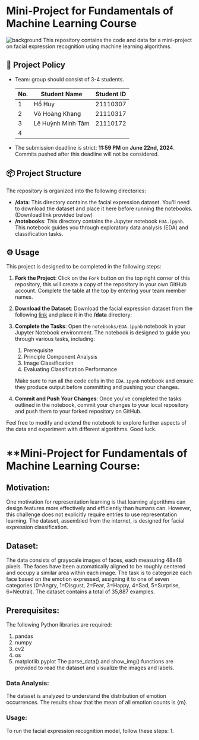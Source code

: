 # Mini-Project for Fundamentals of Machine Learning Course
![background](./materials/ai_wp.jpg)
This repository contains the code and data for a mini-project on facial expression recognition using machine learning algorithms.

## 📑 Project Policy
- Team: group should consist of 3-4 students.

    |No.| Student Name    | Student ID |
    | --------| -------- | ------- |
    |1|Hồ Huy|21110307|
    |2|Võ Hoàng Khang|21110317|
    |3|Lê Huỳnh Minh Tâm|21110172|
    |4|||

- The submission deadline is strict: **11:59 PM** on **June 22nd, 2024**. Commits pushed after this deadline will not be considered.

## 📦 Project Structure

The repository is organized into the following directories:

- **/data**: This directory contains the facial expression dataset. You'll need to download the dataset and place it here before running the notebooks. (Download link provided below)
- **/notebooks**: This directory contains the Jupyter notebook ```EDA.ipynb```. This notebook guides you through exploratory data analysis (EDA) and classification tasks.

## ⚙️ Usage

This project is designed to be completed in the following steps:

1. **Fork the Project**: Click on the ```Fork``` button on the top right corner of this repository, this will create a copy of the repository in your own GitHub account. Complete the table at the top by entering your team member names.

2. **Download the Dataset**: Download the facial expression dataset from the following [link](https://mega.nz/file/foM2wDaa#GPGyspdUB2WV-fATL-ZvYj3i4FqgbVKyct413gxg3rE) and place it in the **/data** directory:

3. **Complete the Tasks**: Open the ```notebooks/EDA.ipynb``` notebook in your Jupyter Notebook environment. The notebook is designed to guide you through various tasks, including:
    
    1. Prerequisite
    2. Principle Component Analysis
    3. Image Classification
    4. Evaluating Classification Performance 

    Make sure to run all the code cells in the ```EDA.ipynb``` notebook and ensure they produce output before committing and pushing your changes.

5. **Commit and Push Your Changes**: Once you've completed the tasks outlined in the notebook, commit your changes to your local repository and push them to your forked repository on GitHub.


Feel free to modify and extend the notebook to explore further aspects of the data and experiment with different algorithms. Good luck.

# **Mini-Project for Fundamentals of Machine Learning Course:
## Motivation:
One motivation for representation learning is that learning algorithms can design features more effectively and efficiently than humans can. However, this challenge does not explicitly require entries to use representation learning. The dataset, assembled from the internet, is designed for facial expression classification.

## Dataset:
The data consists of grayscale images of faces, each measuring 48x48 pixels. The faces have been automatically aligned to be roughly centered and occupy a similar area within each image. The task is to categorize each face based on the emotion expressed, assigning it to one of seven categories (0=Angry, 1=Disgust, 2=Fear, 3=Happy, 4=Sad, 5=Surprise, 6=Neutral).
The dataset contains a total of 35,887 examples.

## Prerequisites:
The following Python libraries are required:
1. pandas
2. numpy
3. cv2
4. os
5. matplotlib.pyplot
The parse_data() and show_img() functions are provided to read the dataset and visualize the images and labels.

### Data Analysis:
The dataset is analyzed to understand the distribution of emotion occurrences. The results show that the mean of all emotion counts is {m}.

### Usage:
To run the facial expression recognition model, follow these steps:
1. 
